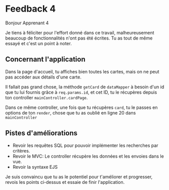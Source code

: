 # Feedback 4

Bonjour Apprenant 4

Je tiens à féliciter pour l'effort donné dans ce travail, malheureusement beaucoup de fonctionnalités n'ont pas été écrites.
Tu as tout de même essayé et c'est un point à noter.

## Concernant l'application

Dans la page d'accueil, tu affiches bien toutes les cartes, mais on ne peut pas accéder aux détails d'une carte.

Il fallait pas grand chose, la méthode `getCard` de `dataMapper` à besoin d'un id que tu lui fournis grâce à `req.params.id`, et cet ID, tu le récupères depuis ton controller `mainController.cardPage`.

Dans ce même controller, une fois que tu récupères `card`, tu le passes en options de ton `render`, chose que tu as oublié en ligne 20 dans `mainController`

## Pistes d'améliorations

- Revoir les requêtes SQL pour pouvoir implémenter les recherches par critères.
- Revoir le MVC: Le controller récupère les données et les envoies dans le vue.
- Revoir la syntaxe EJS

Je suis convaincu que tu as le potentiel pour t'améliorer et progresser, revois les points ci-dessus et essaie de finir l'application.
